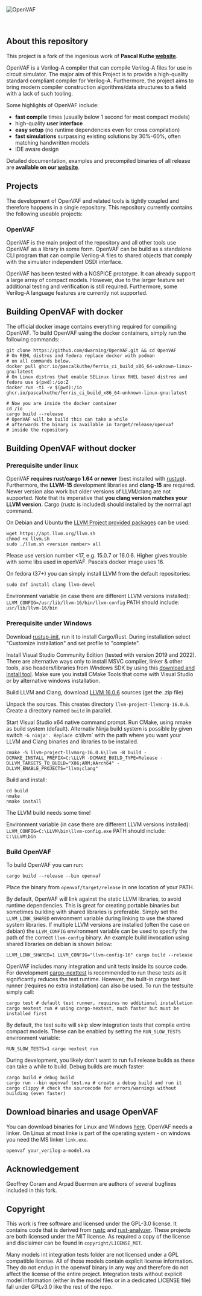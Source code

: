 <picture>
  <source media="(prefers-color-scheme: dark)" srcset="logo_light.svg">
  <source media="(prefers-color-scheme: light)" srcset="logo_dark.svg">
  <img alt="OpenVAF" src="logo_dark.svg">
</picture>

<br>
<br>
<br>

## About this repository

This project is a fork of the ingenious work of **Pascal Kuthe [website](https://github.com/pascalkuthe/OpenVAF)**.

OpenVAF is a Verilog-A compiler that can compile Verilog-A files for use in circuit simulator.
The major aim of this Project is to provide a high-quality standard compliant compiler for Verilog-A.
Furthermore, the project aims to bring modern compiler construction algorithms/data structures to a field with a lack of such tooling.

Some highlights of OpenVAF include:

* **fast compile** times (usually below 1 second for most compact models)
* high-quality **user interface**
* **easy setup** (no runtime dependencies even for cross compilation)
* **fast simulations** surpassing existing solutions by 30%-60%, often matching handwritten models
* IDE aware design

Detailed documentation, examples and precompiled binaries of all release are **available on our [website](https://openvaf.semimod.de)**.

## Projects

The development of OpenVAF and related tools is tightly coupled and therefore happens in a single repository.
This repository currently contains the following useable projects:

### OpenVAF

OpenVAF is the main project of the repository and all other tools use OpenVAF as a library in some form.
OpenVAF can be build as a standalone CLI program that can compile Verilog-A files to shared objects that comply with the simulator independent OSDI interface.

OpenVAF has been tested with a NGSPICE prototype.
It can already support a large array of compact models.
However, due to the larger feature set additional testing and verification is still required.
Furthermore, some Verilog-A language features are currently not supported.

## Building OpenVAF with docker

The official docker image contains everything required for compiling OpenVAF. To build OpenVAF using the docker containers, simply run the following commands:

``` shell
git clone https://github.com/dwarning/OpenVAF.git && cd OpenVAF
# On REHL distros and fedora replace docker with podman
# on all commands below.
docker pull ghcr.io/pascalkuthe/ferris_ci_build_x86_64-unknown-linux-gnu:latest
# On Linux distros that enable SELinux linux RHEL based distros and fedora use $(pwd):/io:Z
docker run -ti -v $(pwd):/io ghcr.io/pascalkuthe/ferris_ci_build_x86_64-unknown-linux-gnu:latest

# Now you are inside the docker container
cd /io
cargo build --release
# OpenVAF will be build this can take a while
# afterwards the binary is available in target/release/openvaf
# inside the repository
```

## Building OpenVAF without docker

### Prerequisite under linux

OpenVAF **requires rust/cargo 1.64 or newer** (best installed with [rustup](https://rustup.rs/)). Furthermore, the **LLVM-15** development libraries and **clang-15** are required. Newer version also work but older versions of LLVM/clang are not supported. Note that its imperative that **you clang version matches your LLVM version**.
Cargo (rustc is included) should installed by the normal apt command.

On Debian and Ubuntu the [LLVM Project provided packages](https://apt.llvm.org/) can be used:

``` shell
wget https://apt.llvm.org/llvm.sh
chmod +x llvm.sh
sudo ./llvm.sh <version number> all
```
Please use version number <17, e.g. 15.0.7 or 16.0.6. Higher gives trouble with some libs used in openVAF. Pascals docker image uses 16.

On fedora (37+) you can simply install LLVM from the default repositories:

``` shell
sudo dnf install clang llvm-devel
```

Environment variable (in case there are different LLVM versions installed): `LLVM_CONFIG=/usr/lib/llvm-16/bin/llvm-config`
PATH should include: `usr/lib/llvm-16/bin`

### Prerequisite under Windows

Download [rustup-init](https://win.rustup.rs), run it to install Cargo/Rust.
During installation select "Customize installation" and set profile to "complete".

Install Visual Studio Community Edition (tested with version 2019 and 2022). There are alternative ways only to install MSVC compiler, linker & other tools, also headers/libraries from Windows SDK by using this [download and install tool](https://github.com/Data-Oriented-House/PortableBuildTools).
Make sure you install CMake Tools that come with Visual Studio or by alternative windows installation.

Build LLVM and Clang, download [LLVM 16.0.6](https://github.com/llvm/llvm-project/releases/tag/llvmorg-16.0.6) sources (get the .zip file)

Unpack the sources. This creates directory `llvm-project-llvmorg-16.0.6`. Create a directory named `build` in parallel.

Start Visual Studio x64 native command prompt.
Run CMake, using nmake as build system (default). Alternativ Ninja build system is possible by given switch `-G ninja'.
Replace `c:\llvm` with the path where you want your LLVM and Clang binaries and libraries to be installed.
```
cmake -S llvm-project-llvmorg-16.0.6\llvm -B build -DCMAKE_INSTALL_PREFIX=C:\LLVM -DCMAKE_BUILD_TYPE=Release -DLLVM_TARGETS_TO_BUILD="X86;ARM;AArch64" -DLLVM_ENABLE_PROJECTS="llvm;clang"
```
Build and install:
```
cd build
nmake
nmake install
```
The LLVM build needs some time! 

Environment variable (in case there are different LLVM versions installed): `LLVM_CONFIG=C:\LLVM\bin\llvm-config.exe`
PATH should include: `C:\LLVM\bin`

### Build OpenVAF

To build OpenVAF you can run:

``` shell
cargo build --release --bin openvaf
```
Place the binary from `openvaf/target/release` in one location of your PATH.


By default, OpenVAF will link against the static LLVM libraries, to avoid runtime dependencies. This is great for creating portable binaries but sometimes building with shared libraries is preferable. Simply set the `LLVM_LINK_SHARED` environment variable during linking to use the shared system libraries. If multiple LLVM versions are installed (often the case on debian) the `LLVM_CONFIG` environment variable can be used to specify the path of the correct `llvm-config` binary.
An example build invocation using shared libraries on debian is shown below:

``` shell
LLVM_LINK_SHARED=1 LLVM_CONFIG="llvm-config-16" cargo build --release
```

OpenVAF includes many integration and unit tests inside its source code.
For development [cargo-nexttest](https://nexte.st/) is recommended to run these tests as it significantly reduces the test runtime.
However, the built-in cargo test runner (requires no extra installation) can also be used.
To run the testsuite simply call:

``` shell
cargo test # default test runner, requires no additional installation
cargo nextest run # using cargo-nextest, much faster but must be installed first
```

By default, the test suite will skip slow integration tests that compile entire compact models.
These can be enabled by setting the `RUN_SLOW_TESTS` environment variable:

``` shell
RUN_SLOW_TESTS=1 cargo nextest run
```

During development, you likely don't want to run full release builds as these
can take a while to build. Debug builds are much faster:
``` shell
cargo build # debug build
cargo run --bin openvaf test.va # create a debug build and run it
cargo clippy # check the sourcecode for errors/warnings without building (even faster)
```

## Download binaries and usage OpenVAF

You can download binaries for Linux and Windows [here](https://github.com/dwarning/OpenVAF/releases/tag/v1.0).
OpenVAF needs a linker. On Linux at most linke is part of the operating system - on windows you need the MS linker `link.exe`.

``` shell
openvaf your_verilog-a-model.va
```

## Acknowledgement

Geoffrey Coram and Arpad Buermen are authors of several bugfixes included in this fork.

## Copyright

This work is free software and licensed under the GPL-3.0 license.
It contains code that is derived from [rustc](https://github.com/rust-lang/rust/) and [rust-analyzer](https://github.com/rust-analyzer/rust-analyzer). These projects are both licensed under the MIT license. As required a copy of the license and disclaimer can be found in `copyright/LICENSE_MIT`.

Many models int integration tests folder are not licensed under a GPL compatible license. All of those models contain explicit license information. They do not endup in the openvaf binary in any way and therefore do not affect the license of the entire project. Integration tests without explicit model information (either in the model files or in a dedicated LICENSE file) fall under GPLv3.0 like the rest of the repo.

